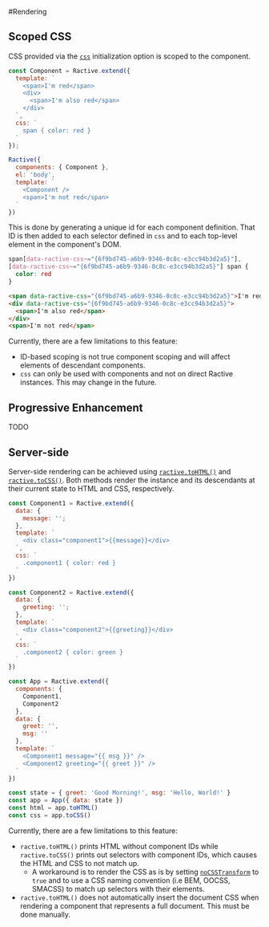 #Rendering

## Scoped CSS

CSS provided via the [`css`](../api/initialization-options.md#css) initialization option is scoped to the component.

```js
const Component = Ractive.extend({
  template: `
    <span>I'm red</span>
    <div>
      <span>I'm also red</span>
    </div>
  `,
  css: `
    span { color: red }
  `
});

Ractive({
  components: { Component },
  el: 'body',
  template: `
    <Component />
    <span>I'm not red</span>
  `
})
```

This is done by generating a unique id for each component definition. That ID is then added to each selector defined in `css` and to each top-level element in the component's DOM.

```css
span[data-ractive-css~="{6f9bd745-a6b9-9346-0c8c-e3cc94b3d2a5}"],
[data-ractive-css~="{6f9bd745-a6b9-9346-0c8c-e3cc94b3d2a5}"] span {
  color: red
}
```

```html
<span data-ractive-css="{6f9bd745-a6b9-9346-0c8c-e3cc94b3d2a5}">I'm red</span>
<div data-ractive-css="{6f9bd745-a6b9-9346-0c8c-e3cc94b3d2a5}">
  <span>I'm also red</span>
</div>
<span>I'm not red</span>
```

Currently, there are a few limitations to this feature:

- ID-based scoping is not true component scoping and will affect elements of descendant components.
- `css` can only be used with components and not on direct Ractive instances. This may change in the future.

## Progressive Enhancement

TODO

## Server-side

Server-side rendering can be achieved using [`ractive.toHTML()`](../api/instance-methods.md#ractivetohtml) and [`ractive.toCSS()`](../api/instance-methods.md#ractivetocss). Both methods render the instance and its descendants at their current state to HTML and CSS, respectively.

```js
const Component1 = Ractive.extend({
  data: {
    message: '';
  },
  template: `
    <div class="component1">{{message}}</div>
  `,
  css: `
    .component1 { color: red }
  `
})

const Component2 = Ractive.extend({
  data: {
    greeting: '';
  },
  template: `
    <div class="component2">{{greeting}}</div>
  `,
  css: `
    .component2 { color: green }
  `
})

const App = Ractive.extend({
  components: {
    Component1,
    Component2
  },
  data: {
    greet: '',
    msg: ''
  },
  template: `
    <Component1 message="{{ msg }}" />
    <Component2 greeting="{{ greet }}" />
  `
})

const state = { greet: 'Good Morning!', msg: 'Hello, World!' }
const app = App({ data: state })
const html = app.toHTML()
const css = app.toCSS()
```

Currently, there are a few limitations to this feature:

- `ractive.toHTML()` prints HTML without component IDs while `ractive.toCSS()` prints out selectors with component IDs, which causes the HTML and CSS to not match up.
    - A workaround is to render the CSS as is by setting [`noCSSTransform`](../api/initialization-options.md#nocsstransform) to `true` and to use a CSS naming convention (i.e BEM, OOCSS, SMACSS) to match up selectors with their elements.
- `ractive.toHTML()` does not automatically insert the document CSS when rendering a component that represents a full document. This must be done manually.
